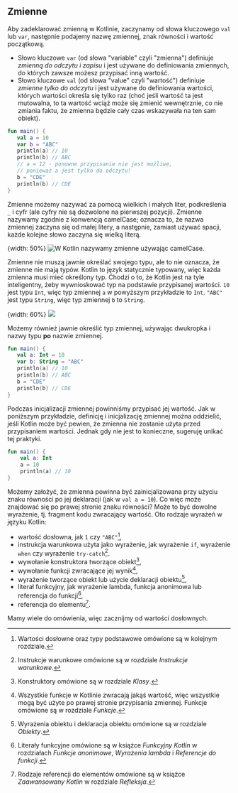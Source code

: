 ## Zmienne

Aby zadeklarować zmienną w Kotlinie, zaczynamy od słowa kluczowego `val` lub `var`, następnie podajemy nazwę zmiennej, znak równości i wartość początkową.
* Słowo kluczowe `var` (od słowa "variable" czyli "zmienna") definiuje *zmienną do odczytu i zapisu* i jest używane do definiowania zmiennych, do których zawsze możesz przypisać inną wartość. 
* Słowo kluczowe `val` (od słowa "value" czyli "wartość") definiuje *zmienne tylko do odczytu* i jest używane do definiowania wartości, których wartości określa się tylko raz (choć jeśli wartość ta jest mutowalna, to ta wartość wciąż może się zmienić wewnętrznie, co nie zmiania faktu, że zmienna będzie cały czas wskazywała na ten sam obiekt). 

```kotlin
fun main() {
   val a = 10
   var b = "ABC"
   println(a) // 10
   println(b) // ABC
   // a = 12 - ponowne przypisanie nie jest możliwe, 
   // ponieważ a jest tylko do odczytu!
   b = "CDE"
   println(b) // CDE
}
```

Zmienne możemy nazywać za pomocą wielkich i małych liter, podkreślenia `_` i cyfr (ale cyfry nie są dozwolone na pierwszej pozycji). Zmienne nazywamy zgodnie z konwencją camelCase; oznacza to, że nazwa zmiennej zaczyna się od małej litery, a następnie, zamiast używać spacji, każde kolejne słowo zaczyna się wielką literą.

{width: 50%}
![W Kotlin nazywamy zmienne używając camelCase.](camelCase.png)

Zmienne nie muszą jawnie określać swojego typu, ale to nie oznacza, że zmienne nie mają typów. Kotlin to język statycznie typowany, więc każda zmienna musi mieć określony typ. Chodzi o to, że Kotlin jest na tyle inteligentny, żeby wywnioskować typ na podstawie przypisanej wartości. `10` jest typu `Int`, więc typ zmiennej `a` w powyższym przykładzie to `Int`. `"ABC"` jest typu `String`, więc typ zmiennej `b` to `String`.

{width: 60%}
![](104_inference.png)

Możemy również jawnie określić typ zmiennej, używając dwukropka i nazwy typu **po** nazwie zmiennej.

```kotlin
fun main() {
   val a: Int = 10
   var b: String = "ABC"
   println(a) // 10
   println(b) // ABC
   b = "CDE"
   println(b) // CDE
}
```

Podczas inicjalizacji zmiennej powinniśmy przypisać jej wartość. Jak w poniższym przykładzie, definicję i inicjalizację zmiennej można oddzielić, jeśli Kotlin może być pewien, że zmienna nie zostanie użyta przed przypisaniem wartości. Jednak gdy nie jest to konieczne, sugeruję unikać tej praktyki.

```kotlin
fun main() {
    val a: Int
    a = 10
    println(a) // 10
}
```

Możemy założyć, że zmienna powinna być zainicjalizowana przy użyciu znaku równości po jej deklaracji (jak w `val a = 10`). Co więc może znajdować się po prawej stronie znaku równości? Może to być dowolne wyrażenie, tj. fragment kodu zwracający wartość. Oto rodzaje wyrażeń w języku Kotlin:
* wartość dosłowna, jak `1` czy `"ABC"`[^03_2],
* instrukcja warunkowa użyta jako wyrażenie, jak wyrażenie `if`, wyrażenie `when` czy wyrażenie `try-catch`[^03_3].
* wywołanie konstruktora tworzące obiekt[^03_4],
* wywołanie funkcji zwracające jej wynik[^03_5],
* wyrażenie tworzące obiekt lub użycie deklaracji obiektu[^03_6],
* literał funkcyjny, jak wyrażenie lambda, funkcja anonimowa lub referencja do funkcji[^03_7],
* referencja do elementu[^03_8].

Mamy wiele do omówienia, więc zacznijmy od wartości dosłownych.

[^03_2]: Wartości dosłowne oraz typy podstawowe omówione są w kolejnym rozdziale.
[^03_3]: Instrukcje warunkowe omówione są w rozdziale *Instrukcje warunkowe*.
[^03_4]: Konstruktory omówione są w rozdziale *Klasy*.
[^03_5]: Wszystkie funkcje w Kotlinie zwracają jakąś wartość, więc wszystkie mogą być użyte po prawej stronie przypisania zmiennej. Funkcje omówione są w rozdziale *Funkcje*.
[^03_6]: Wyrażenia obiektu i deklaracja obiektu omówione są w rozdziale *Obiekty*.
[^03_7]: Literały funkcyjne omówione są w książce *Funkcyjny Kotlin* w rozdziałach *Funkcje anonimowe*, *Wyrażenia lambda* i *Referencje do funkcji*.
[^03_8]: Rodzaje referencji do elementów omówione są w książce *Zaawansowany Kotlin* w rozdziale *Refleksja*.
